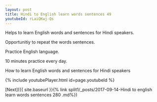 ```yaml
---
layout: post
title: Hindi to English learn words sentences 49 
youtubeId: rLaiQKwj-Qs
---
```

 
 
Helps to learn English words and sentences for Hindi speakers.

Opportunitiy to repeat the words sentences. 

Practice English language. 
 
10 minutes practice every day. 
 
How to learn English words and sentences for Hindi speakers 
 
{% include youtubePlayer.html id=page.youtubeId %}
 
 
[Next]({{ site.baseurl }}{% link  split1/_posts/2017-09-14-Hindi to english learn words sentences 280 .md%})
 
